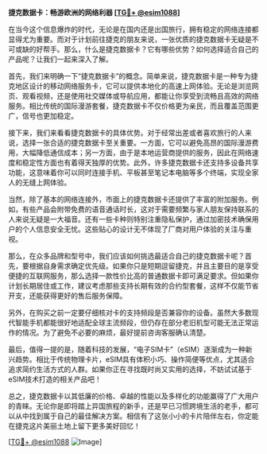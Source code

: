 **捷克数据卡：畅游欧洲的网络利器 [[TG💪+ @esim1088](https://t.me/s/esim1088)]**

在当今这个信息爆炸的时代，无论是在国内还是出国旅行，拥有稳定的网络连接都显得尤为重要。而对于计划前往捷克的朋友来说，一张优质的捷克数据卡无疑是不可或缺的好帮手。那么，什么是捷克数据卡？它有哪些优势？如何选择适合自己的产品呢？让我们一起来深入了解。

首先，我们来明确一下“捷克数据卡”的概念。简单来说，捷克数据卡是一种专为捷克地区设计的移动网络服务卡，它可以提供本地化的高速上网体验。无论是浏览网页、观看视频，还是使用社交媒体或导航应用，都能让你享受到流畅且高效的网络服务。相比传统的国际漫游套餐，捷克数据卡不仅价格更为亲民，而且覆盖范围更广，信号也更加稳定。

接下来，我们来看看捷克数据卡的具体优势。对于经常出差或者喜欢旅行的人来说，选择一张合适的捷克数据卡至关重要。一方面，它可以避免高昂的国际漫游费用，大幅降低通信成本；另一方面，由于是本地运营商提供的服务，因此在网络速度和稳定性方面也有着得天独厚的优势。此外，许多捷克数据卡还支持多设备共享功能，这意味着你可以同时连接手机、平板甚至笔记本电脑等多个终端，实现全家人的无缝上网体验。

当然，除了基本的网络连接外，市面上的捷克数据卡还提供了丰富的附加服务。例如，有些产品会附带免费的语音通话时长，这对于需要频繁与家人朋友保持联系的人来说无疑是一大福音。还有一些卡种则特别注重隐私保护，通过加密技术确保用户的个人信息安全无忧。这些贴心的设计无不体现了厂商对用户体验的关注与重视。

那么，在众多品牌和型号中，我们应该如何挑选最适合自己的捷克数据卡呢？首先，要根据自身需求确定优先级。如果你只是短期逗留捷克，并且主要目的是享受便捷的互联网服务，那么选择一款性价比高的普通数据卡即可满足要求。但如果你计划长期居住或工作，建议考虑那些支持长期有效的合约型套餐，这样不仅能节省开支，还能获得更好的售后服务保障。

另外，在购买之前一定要仔细核对卡的支持频段是否兼容你的设备。虽然大多数现代智能手机都能很好地适配全球主流频段，但仍存在部分老旧机型可能无法正常运作的情况。为了避免不必要的麻烦，最好提前咨询客服确认清楚。

最后，值得一提的是，随着科技的发展，“电子SIM卡”（eSIM）逐渐成为一种新兴趋势。相比于传统物理卡片，eSIM具有体积小巧、操作简便等优点，尤其适合追求简约生活方式的人群。如果你正在寻找既时尚又实用的选择，不妨试试基于eSIM技术打造的相关产品吧！

总之，捷克数据卡以其低廉的价格、卓越的性能以及多样化的功能赢得了广大用户的青睐。无论你是即将踏上异国旅程的新手，还是早已习惯跨境生活的老手，都可以从中找到属于自己的最佳解决方案。相信有了这张小小的卡片陪伴左右，你定能在捷克这片美丽土地上留下更多美好回忆！

[[TG💪+ @esim1088](https://t.me/s/esim1088) ![Image](https://i.postimg.cc/4NQfJmqS/Snipaste-2025-05-13-00-14-12.png)]